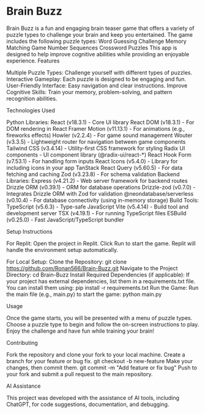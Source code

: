 # Brain Buzz

Brain Buzz is a fun and engaging brain teaser game that offers a variety of puzzle types to challenge your brain and keep you entertained. The game includes the following puzzle types:
Word Guessing Challenge
Memory Matching Game
Number Sequences
Crossword Puzzles
This app is designed to help improve cognitive abilities while providing an enjoyable experience.
Features

Multiple Puzzle Types: Challenge yourself with different types of puzzles.
Interactive Gameplay: Each puzzle is designed to be engaging and fun.
User-Friendly Interface: Easy navigation and clear instructions.
Improve Cognitive Skills: Train your memory, problem-solving, and pattern recognition abilities.

Technologies Used

Python 
Libraries:
React (v18.3.1) - Core UI library
React DOM (v18.3.1) - For DOM rendering in React
Framer Motion (v11.13.1) - For animations (e.g., fireworks effects)
Howler (v2.2.4) - For game sound management
Wouter (v3.3.5) - Lightweight router for navigation between game components
Tailwind CSS (v3.4.14) - Utility-first CSS framework for styling
Radix UI components - UI component library (@radix-ui/react-*)
React Hook Form (v7.53.1) - For handling form inputs
React Icons (v5.4.0) - Library for including icons in your app
TanStack React Query (v5.60.5) - For data fetching and caching
Zod (v3.23.8) - For schema validation
Backend Libraries:
Express (v4.21.2) - Web server framework for backend routes
Drizzle ORM (v0.39.1) - ORM for database operations
Drizzle-zod (v0.7.0) - Integrates Drizzle ORM with Zod for validation
@neondatabase/serverless (v0.10.4) - For database connectivity (using in-memory storage)
Build Tools:
TypeScript (v5.6.3) - Type-safe JavaScript
Vite (v5.4.14) - Build tool and development server
TSX (v4.19.1) - For running TypeScript files
ESBuild (v0.25.0) - Fast JavaScript/TypeScript bundler


Setup Instructions

For Replit:
Open the project in Replit.
Click Run to start the game. Replit will handle the environment setup automatically.

For Local Setup:
Clone the Repository:
git clone https://github.com/Ronan566/Brain-Buzz.git
Navigate to the Project Directory:
cd Brain-Buzz
Install Required Dependencies (if applicable): If your project has external dependencies, list them in a requirements.txt file. You can install them using:
pip install -r requirements.txt
Run the Game: Run the main file (e.g., main.py) to start the game:
python main.py

Usage

Once the game starts, you will be presented with a menu of puzzle types.
Choose a puzzle type to begin and follow the on-screen instructions to play.
Enjoy the challenge and have fun while training your brain!

Contributing

Fork the repository and clone your fork to your local machine.
Create a branch for your feature or bug fix.
git checkout -b new-feature
Make your changes, then commit them.
git commit -m "Add feature or fix bug"
Push to your fork and submit a pull request to the main repository.

AI Assistance

This project was developed with the assistance of AI tools, including ChatGPT, for code suggestions, documentation, and debugging.
